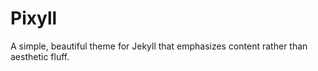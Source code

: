 # Pixyll

A simple, beautiful theme for Jekyll that emphasizes content rather than aesthetic fluff.
